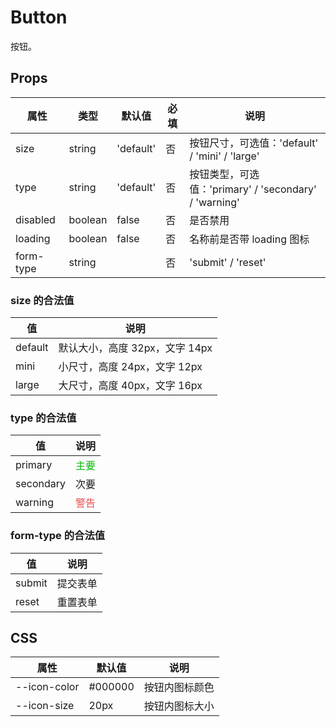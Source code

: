 # Button

按钮。

## Props

| 属性      | 类型    | 默认值    | 必填 | 说明                                                  |
| --------- | ------- | --------- | ---- | ----------------------------------------------------- |
| size      | string  | 'default' | 否   | 按钮尺寸，可选值：'default' / 'mini' / 'large'        |
| type      | string  | 'default' | 否   | 按钮类型，可选值：'primary' / 'secondary' / 'warning' |
| disabled  | boolean | false     | 否   | 是否禁用                                              |
| loading   | boolean | false     | 否   | 名称前是否带 loading 图标                             |
| form-type | string  |           | 否   | 'submit' / 'reset'                                    |

### size 的合法值

| 值      | 说明                           |
| ------- | ------------------------------ |
| default | 默认大小，高度 32px，文字 14px |
| mini    | 小尺寸，高度 24px，文字 12px   |
| large   | 大尺寸，高度 40px，文字 16px   |

### type 的合法值

| 值        | 说明                            |
| --------- | ------------------------------- |
| primary   | <font color=#09bb07>主要</font> |
| secondary | 次要                            |
| warning   | <font color=#e94f4f>警告</font> |

### form-type 的合法值

| 值     | 说明     |
| ------ | -------- |
| submit | 提交表单 |
| reset  | 重置表单 |

## CSS

| 属性         | 默认值  | 说明           |
| ------------ | ------- | -------------- |
| --icon-color | #000000 | 按钮内图标颜色 |
| --icon-size  | 20px    | 按钮内图标大小 |

